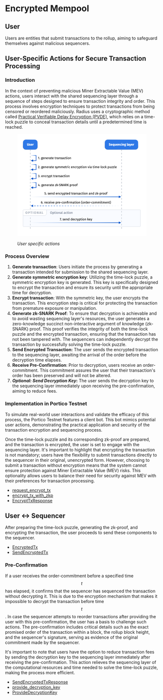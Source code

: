 # Encrypted Mempool

## User

Users are entities that submit transactions to the rollup, aiming to safeguard themselves against malicious sequencers.

## User-Specific Actions for Secure Transaction Processing

### **Introduction**

In the context of preventing malicious Miner Extractable Value (MEV) actions, users interact with the shared sequencing layer through a sequence of steps designed to ensure transaction integrity and order. This process involves encryption techniques to protect transactions from being censored or reordered maliciously. Radius uses a cryptographic method called [Practical Verifiable Delay Encryption (PVDE)](https://ethresear.ch/t/mev-resistant-zk-rollups-with-practical-vde-pvde/12677), which relies on a time-lock puzzle to conceal transaction details until a predetermined time is reached.

<figure><img src="../../.gitbook/assets/image (13) (1) (1).png" alt=""><figcaption><p><em>User specific actions</em></p></figcaption></figure>

### **Process Overview**

1. **Generate transaction**: Users initiate the process by generating a transaction intended for submission to the shared sequencing layer.
2. **Generate symmetric encryption key**: Utilizing the time-lock puzzle, a symmetric encryption key is generated. This key is specifically designed to encrypt the transaction and ensure its security until the appropriate time for decryption.
3. **Encrypt transaction**: With the symmetric key, the user encrypts the transaction. This encryption step is critical for protecting the transaction from premature exposure or manipulation.
4. **Generate zk-SNARK Proof**: To ensure that decryption is achievable and to avoid wasting sequencing layer's resources, the user generates a zero-knowledge succinct non-interactive argument of knowledge (zk-SNARK) proof. This proof verifies the integrity of both the time-lock puzzle and the encrypted transaction, ensuring that the transaction has not been tampered with. The sequencers can independently decrypt the transaction by successfully solving the time-lock puzzle.
5. **Send Encrypted Transaction:** The user sends the encrypted transaction to the sequencing layer, awaiting the arrival of the order before the decryption time elapses.
6. **Receive Pre-Confirmation**: Prior to decryption, users receive an order-commitment. This commitment assures the user that their transaction's order has been preserved and will not be altered.
7. _**Optional: Send Decryption Key**_**:**  The user sends the decryption key to the sequencing layer immediately upon receiving the pre-confirmation, aiming to reduce fees.

### **Implementation in Portico Testnet**

To simulate real-world user interactions and validate the efficacy of this process, the Portico Testnet features a client bot. This bot mimics potential user actions, demonstrating the practical application and security of the transaction encryption and sequencing process.

Once the time-lock puzzle and its corresponding zk-proof are prepared, and the transaction is encrypted, the user is set to engage with the sequencing layer. It's important to highlight that encrypting the transaction is not mandatory; users have the flexibility to submit transactions directly to the sequencer in their original, unencrypted form. However, choosing to submit a transaction without encryption means that the system cannot ensure protection against Miner Extractable Value (MEV) risks. This optionality allows users to balance their need for security against MEV with their preferences for transaction processing.

* [request\_encrypt\_tx](code-references.md#request_encrypt_tx)
* [encrypt\_tx\_with\_zkp](code-references.md#encrypt_tx_with_zkp)
* [EncryptTxResponse](code-references.md#encrypttxresponse)

## User ↔ Sequencer

After preparing the time-lock puzzle, generating the zk-proof, and encrypting the transaction, the user proceeds to send these components to the sequencer.&#x20;

* [EncryptedTx](code-references.md#encryptedtx)
* [SendEncryptedTx](code-references.md#sendencryptedtx)

### Pre-Confirmation <a href="#pre-confirmation" id="pre-confirmation"></a>

If a user receives the order-commitment before a specified time $$t$$ has elapsed, it confirms that the sequencer has sequenced the transaction without decrypting it. This is due to the encryption mechanism that makes it impossible to decrypt the transaction before time $$t$$. In case the sequencer attempts to reorder transactions after providing the user with this pre-confirmation, the user has a basis to challenge such actions. The pre-confirmation includes critical details such as the exact promised order of the transaction within a block, the rollup block height, and the sequencer's signature, serving as evidence of the original commitment made by the sequencer.

It's important to note that users have the option to reduce transaction fees by sending the decryption key to the sequencing layer immediately after receiving the pre-confirmation. This action relieves the sequencing layer of the computational resources and time needed to solve the time-lock puzzle, making the process more efficient.

* [SendEncryptedTxResponse](code-references.md#sendencryptedtxresponse)
* [provide\_decryption\_key](code-references.md#provide_decryption_key)
* [ProvideDecryptionKey](code-references.md#providedecryptionkey)


